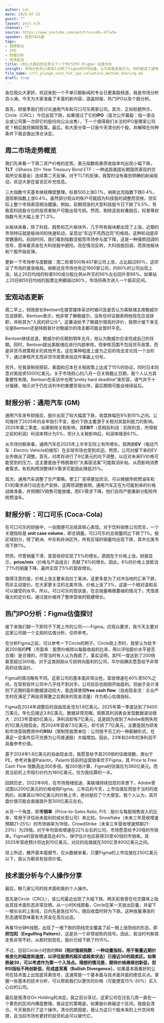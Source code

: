```yaml
---
author: Lei
date: 2025-07-23
guest: ""
layout: post.njk
channel: ""
source: https://www.youtube.com/watch?v=cu0u-aflw5w
speaker: 投资TALK君
tags:
- 视频笔记
- IPO
- 财报分析
- 市场轮动
title: CRCL大跌后的反思与下一个热门IPO（Figma）估值分析
insight: 市场分析员小涛深入分析了Figma的IPO估值，认为其极具吸引力。同时解读了通用汽车和可口可乐的财报，并探讨了近期美股市场的板块轮动现象与Circle的技术面走势。
file_name: crcl_plunge_next_hot_ipo_valuation_method_sharing.md
draft: true
---
```


各位观众大家好，欢迎来到一个不单只聊新闻的专业日更美股频道，我是市场分析员小涛。今天为大家准备了丰富的新内容，涵盖财报、热门IPO以及个股分析。

首先，财报季我们将讨论通用汽车和可口可乐两家公司。其次，正如标题所示，Circle（CRCL）今日出现下跌，如果错过了它的**IPO**（首次公开募股：指一家企业或公司第一次将它的股份向公众出售），下一个值得我们关注的IPO是哪家公司呢？稍后我将揭晓答案。最后，和大家分享一只我今天清仓的个股，并解释在何种条件下我会做出清仓决定。

## 周二市场走势概览

我们先来看一下周二资产价格的走势。美元指数和美债收益率均出现小幅下跌，**TLT**（iShares 20+ Year Treasury Bond ETF：一种追踪美国长期国债表现的交易所交易基金）连续第二天反弹。对于TLT的反弹，我暂时没有看到明确的新闻驱动，欢迎大家在留言区补充信息。

三大指数今天基本继续横盘整理。标普500上涨0.1%，纳斯达克指数下跌0.4%，道琼斯指数上涨0.4%。虽然部分观众的账户可能因为科技股的调整而受挫，但实际上整个市场表现相当健康。例如，前期领涨的大型科技股今日下跌了0.5%，导致高科技股仓位的投资者账户可能出现亏损。然而，剔除这些权重股后，标普等权指数今天大幅上涨了1.3%。

从板块来看，除了科技、趋势和芯片板块外，几乎所有板块都出现了上涨。近期的市场特征就是板块间的快速轮动，呈现出“东边不亮西边亮”的格局。这种轮动是非常健康的。前段时间，我们看到指数坚挺而市场参与度下降，这是一种强势回调的信号，意味着资金在大科技股中避险。现在情况反转，大科技股回调，而其他板块和个股开始反弹。

更新一下市场参与度数据：周二标普500有407家公司上涨，占比超过80%，这印证了市场的普涨格局。纳斯达克市场也有近1800家公司，约60%的公司出现上涨。站上20日均线的标普500成分股比例从昨天的56%左右回升至68%。如果站上20日和50日均线的股票比例都超过80%，市场将再次进入一个超买区间。

## 宏观动态更新

周二早上，财政部长Bentsen在接受媒体采访时被问及是否认为美联储主席鲍威尔应该辞职。Bentsen表示，他非常了解鲍威尔，没有任何证据表明他现在应该辞职，并称其为“人民的好公仆”。这番话给予了鲍威尔很高的评价，我预计接下来无论是Bentsen还是特朗普针对鲍威尔的攻击都可能会暂时平息。

Bentsen继续说道，鲍威尔的任期到明年五月，他认为鲍威尔应该完成自己的任期。同时，Bentsen提出美联储应进行内部审核，但审核范围不包括货币政策，而是非货币政策相关的其他开支。这在某种程度上是为之前的攻击言论找一个台阶下，通过审核开支而非货币政策来给这件事画上句号。

另外，在我录制视频前，美国和日本在关税政策上达成了15%的协议，同时日本同意对美投资5500亿美元。关于市场担心的八月一日关税截止日期，我个人认为其重要性有限。Bentsen在采访中也用“pretty hard deadline”来形容，语气并不十分强硬，暗示对于仍在谈判中的重要贸易伙伴，最后期限可能会继续延后。

## 财报分析：通用汽车 (GM)

通用汽车发布财报后，股价出现了较大幅度下跌，收盘跌幅在9%到10%之间。公司维持了2025年的全年指引不变，股价下跌主要源于关税对其盈利能力的影响。2025年第二季度，如果剔除关税影响，其**EBIT**（息税前利润：扣除利息、所得税之前的利润）利润率预计为5%，但计入关税影响后，利润率降至6.1%。

从市场份额来看，通用汽车在2025年上半年实际上有所增长。其两款**EV**（电动汽车：Electric Vehicle的缩写）在全球市场也受到欢迎。然而，公司对接下来的EV业务做出了调整。首先，对库存进行了6亿美元的向下调整，以应对未来EV价格可能受到的压力，这主要是由于特朗普的“大美丽法案”可能取消补贴，从而影响消费者需求。有机构预测整体EV需求可能因此降低25%。

其次，通用汽车调整了生产策略，使工厂变得更加灵活，可以根据传统燃油车和EV的需求进行动态生产安排。这两项调整表明，通用汽车正在为可能到来的价格战做准备，并预期EV销售可能放缓。若EV需求下降，他们会将产能重新分配给传统燃油车。

## 财报分析：可口可乐 (Coca-Cola)

在可口可乐的财报中，一张图便可总结其核心表现。对于饮料销售公司而言，一个关键指标是 **unit case volume**，即总销量。可口可乐的总销量同比下跌了1%。按区域划分，除了欧洲、中东和非洲区外，所有区域的销量均出现下跌，其中北美市场下跌1%。

然而，尽管销量下滑，其营收却实现了5%的增长。原因在于价格上涨。财报显示，**price/mix**（价格与产品组合）贡献了6%的增长。因此，6%的价格上涨抵消了1%的销量下降，最终实现了5%的营收增长。

值得注意的是，价格上涨主要来自拉丁美洲，这更多是为了对冲当地的汇率下跌，而非主动提价。在大家更关注的北美市场，价格上涨了3%，这是一个相对温和且可以接受的水平。所以，可口可乐的现状是，在总销量略微萎缩的情况下，凭借其强大的定价权，通过提价维持了整体营收的稳健增长。

## 热门IPO分析：Figma估值探讨

接下来我们聊一下即将于下周上市的公司——Figma。应观众要求，我今天主要对这家公司做一个主观的估值分析，仅供参考。

在分析Figma之前，可以参考一下Circle的例子。Circle刚上市时，我曾认为给予其200倍的**PE**（市盈率：股票价格除以每股收益的比率，用以评估股价水平是否合理）是合理的，尽管当时有人认为我疯了。事实证明，其PE一度达到了200倍甚至超过300倍。对于这类刚刚从亏损转向盈利的公司，华尔街确实愿意给予非常高的估值溢价。

Figma的情况略有不同。这家公司的基本面非常出色，营收增速在40%至50%之间，在现有软件公司中几乎找不到对手。公司目前也刚刚开始盈利。但由于会计准则下近期的盈利数据波动较大，我选择使用**free cash flow**（自由现金流：企业产生的在满足了再投资需要之后剩余的现金流量）作为核心估值指标。

Figma在2024年调整后的自由现金流为1.8亿美元。2025年第一季度达到了9400万美元，年化后接近3.8亿美元，数据非常亮眼。观察其利润表会发现数据波动很大：2023年营收5亿美元，净利润却有7亿美元，这是因为收到了Adobe收购失败的1亿美元赔偿金。而2024年营收7.5亿美元，却亏损了7亿美元，主要是因为研发和市场营销费用中的**RSU**（限制性股票单位：公司授予员工的一种薪酬形式，在满足一定条件后可兑换为公司普通股）大幅增加。因此，23年和24年的净利润不具备参考价值。

基于2024年1.8亿美元的自由现金流，我愿意给予其200倍的估值倍数，类似于PE，参考对象是Palantir。Palantir目前的运营效率优于Figma，其 Price to Free Cash Flow 倍数高达300多倍。按200倍计算，Figma的估值应为360亿美元。而其当前的上市指引价约为180亿美元，仅为我估算的一半。

回顾历史，2022年9月，在市场情绪低迷、美联储持续加息的背景下，Adobe曾试图以200亿美元的价格收购Figma。三年后的今天，上市估值反而低于当时的收购价。如果真以180亿美元的价格上市，绝对是捡了个大便宜。我个人认为，其开盘价很可能会直接跳升至300亿美元左右。

从另一个角度，即**市销率**（Price-to-Sales Ratio, P/S：股价与每股销售收入的比率，常用于评估尚未盈利的成长型公司）来比较。Snowflake（未来三年营收增速预期21-25%）的市场销率为18倍，CrowdStrike（未来三年营收增速预期21-23%）为28倍。对于年均营收增速在22%左右的公司，市场愿意给予20倍的市销率。Figma的营收增速高达40%，保守估计也应获得30至40倍的市销率。其2025年营收预计将达到10亿美元，对应的估值就在300亿至400亿美元之间。

综上所述，撇开基本面细节，仅从数据来看，只要Figma的上市估值在250亿美元以下，我认为都具有投资价值。

## 技术面分析与个人操作分享

最后，聊几家公司的技术面和我的个人操作。

首先是Circle（CRCL），该公司最近出现了大幅下跌。两天前我曾在社交媒体上指出其技术面形态非常丑陋。从一小时K线图看，Circle在某一天放出巨量，并留下一根长长的上影线，日内先是急拉10%，随后收盘时转为下跌。这种放量滞涨的形态通常意味着有大资金在高位出逃。

再看15分钟K线图，出现了一根下跌的阴线完全覆盖了前一根上涨阳线的形态，即**阴包阳（Engulfing Pattern）**，这是另一个非常弱势的信号。因此，我当时判断其走势非常不妙。从那时到现在，股价已经下跌了约15%。

不过，目前Circle小时图的**RSI（相对强弱指数：一种动量指标，用于衡量近期价格变化的幅度和速度，以评估股票的超买或超卖状态）**已接近30的超卖区。如果跌破30，可以考虑作为第一个入场点。理想的情况是，期待价格继续创新低，但RSI指标不再创新低，形成**底背离（Bullish Divergence）**。如果基本面看好的公司在技术面上出现底背离信号，这通常是一个基本面与技术面共振的绝佳买点。掌握一些基本的技术分析，可以帮助我们以更优的价格（可能便宜15%-20%）买入心仪的公司。

最后是我清仓On Holding的决定。我之前分享过，这家公司在过去几周一直在一个黄色的区间内横盘整理。我设定的策略是，如果股价跌破这个区间，我就会清仓。今天我执行了这个操作。清仓的原因是，我认为这只个股未来的上升空间有限，且当前市场有更好的投资机会可以替代它。
